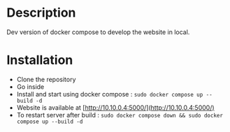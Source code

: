 # Description
Dev version of docker compose to develop the website in local.
# Installation
- Clone the repository
- Go inside
- Install and start using docker compose : `sudo docker compose up --build -d`
- Website is available at [http://10.10.0.4:5000/](http://10.10.0.4:5000/)
- To restart server after build : `sudo docker compose down && sudo docker compose up --build -d`